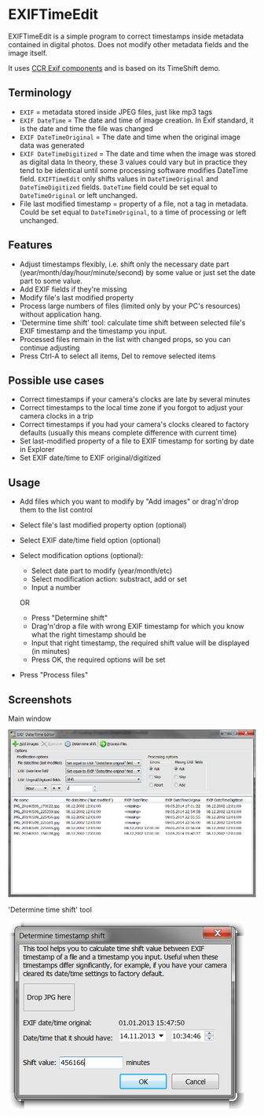 EXIFTimeEdit
============

EXIFTimeEdit is a simple program to correct timestamps inside metadata contained in digital photos. Does not modify other metadata fields and the image itself.

It uses [CCR Exif components](http://ccr-exif.googlecode.com/svn) and is based on its TimeShift demo.

Terminology
-----------

* `EXIF` = metadata stored inside JPEG files, just like mp3 tags
* `EXIF DateTime` = The date and time of image creation. In Exif standard, it is the date and time the file was changed
* `EXIF DateTimeOriginal` = The date and time when the original image data was generated
* `EXIF DateTimeDigitized` = The date and time when the image was stored as digital data
In theory, these 3 values could vary but in practice they tend to be identical until some processing software modifies DateTime field.
`EXIFTimeEdit` only shifts values in `DateTimeOriginal` and `DateTimeDigitized` fields. `DateTime` field could be set equal to `DateTimeOriginal` or left unchanged.
* File last modified timestamp = property of a file, not a tag in metadata. Could be set equal to `DateTimeOriginal`, to a time of processing or left unchanged.

Features
--------

* Adjust timestamps flexibly, i.e. shift only the necessary date part (year/month/day/hour/minute/second) by some value or just set the date part to some value.
* Add EXIF fields if they're missing
* Modify file's last modified property
* Process large numbers of files (limited only by your PC's resources) without application hang.
* 'Determine time shift' tool: calculate time shift between selected file's EXIF timestamp and the timestamp you input.
* Processed files remain in the list with changed props, so you can continue adjusting
* Press Ctrl-A to select all items, Del to remove selected items

Possible use cases
------------------

* Correct timestamps if your camera's clocks are late by several minutes
* Correct timestamps to the local time zone if you forgot to adjust your camera clocks in a trip
* Correct timestamps if you had your camera's clocks cleared to factory defaults (usually this means complete difference with current time)
* Set last-modified property of a file to EXIF timestamp for sorting by date in Explorer
* Set EXIF date/time to EXIF original/digitized

Usage
-----

* Add files which you want to modify by "Add images" or drag'n'drop them to the list control
* Select file's last modified property option (optional)
* Select EXIF date/time field option (optional)
* Select modification options (optional):
	* Select date part to modify (year/month/etc)
	* Select modification action: substract, add or set
	* Input a number

	OR

	* Press "Determine shift"
	* Drag'n'drop a file with wrong EXIF timestamp for which you know what the right timestamp should be
	* Input that right timestamp, the required shift value will be displayed (in minutes)
	* Press OK, the required options will be set
* Press "Process files"

Screenshots
-----------

Main window

![](./screenshots/1.png?raw=true)

'Determine time shift' tool

![](./screenshots/2.png?raw=true)
